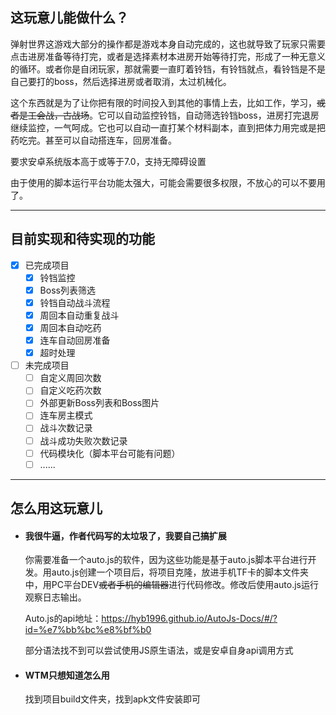 ## 这玩意儿能做什么？
弹射世界这游戏大部分的操作都是游戏本身自动完成的，这也就导致了玩家只需要点击进房准备等待打完，或者是选择素材本进房开始等待打完，形成了一种无意义的循环。或者你是自闭玩家，那就需要一直盯着铃铛，有铃铛就点，看铃铛是不是自己要打的boss，然后选择进房或者取消，太过机械化。

这个东西就是为了让你把有限的时间投入到其他的事情上去，比如工作，学习，~~或者是工会战，古战场~~。它可以自动监控铃铛，自动筛选铃铛boss，进房打完退房继续监控，一气呵成。它也可以自动一直打某个材料副本，直到把体力用完或是把药吃完。甚至可以自动搭连车，回房准备。

要求安卓系统版本高于或等于7.0，支持无障碍设置

由于使用的脚本运行平台功能太强大，可能会需要很多权限，不放心的可以不要用了。
***
## 目前实现和待实现的功能
- [x] 已完成项目
    - [x] 铃铛监控
    - [x] Boss列表筛选
    - [x] 铃铛自动战斗流程
    - [x] 周回本自动重复战斗
    - [x] 周回本自动吃药
    - [x] 连车自动回房准备
    - [x] 超时处理
- [ ] 未完成项目
    - [ ] 自定义周回次数
    - [ ] 自定义吃药次数
    - [ ] 外部更新Boss列表和Boss图片
    - [ ] 连车房主模式
    - [ ] 战斗次数记录
    - [ ] 战斗成功失败次数记录
    - [ ] 代码模块化（脚本平台可能有问题）
    - [ ] ......
***
## 怎么用这玩意儿
- #### 我很牛逼，作者代码写的太垃圾了，我要自己搞扩展
    你需要准备一个auto.js的软件，因为这些功能是基于auto.js脚本平台进行开发。用auto.js创建一个项目后，将项目克隆，放进手机TF卡的脚本文件夹中，用PC平台DEV~~或者手机的编辑器~~进行代码修改。修改后使用auto.js运行观察日志输出。

    Auto.js的api地址：https://hyb1996.github.io/AutoJs-Docs/#/?id=%e7%bb%bc%e8%bf%b0
    
    部分语法找不到可以尝试使用JS原生语法，或是安卓自身api调用方式
- #### WTM只想知道怎么用
    找到项目build文件夹，找到apk文件安装即可
